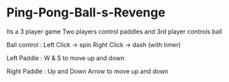 # Ping-Pong-Ball-s-Revenge

Its a 3 player game
Two players control paddles and 3rd player controls ball


Ball control :
Left Click -> spin
Right Click -> dash (with timer)

Left Paddle :
W & S to move up and down

Right Paddle : 
Up and Down Arrow to move up and down
